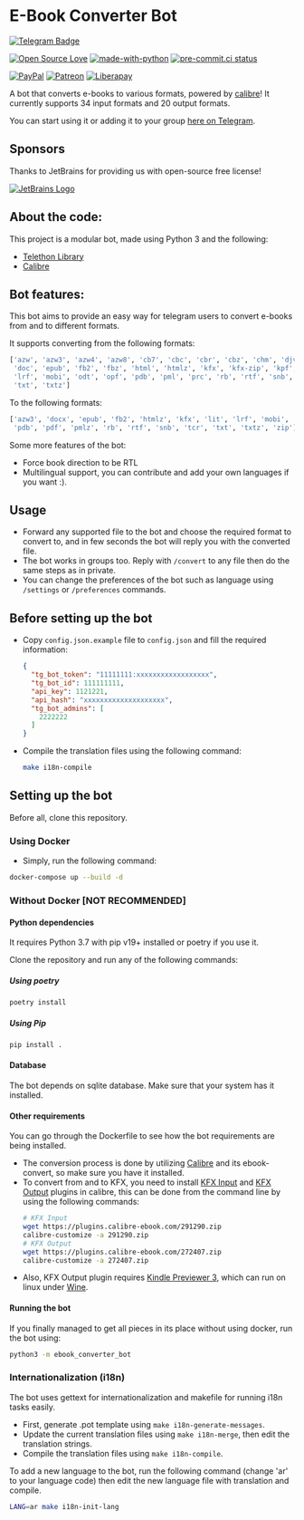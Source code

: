 # E-Book Converter Bot

[![Telegram Badge](https://img.shields.io/badge/Telegram-Use%20Now!-2CA5E0?style=flat&labelColor=2CA5E0&logo=Telegram&logoColor=white&link=https://t.me/ebook_converter_bot)](https://t.me/ebook_converter_bot)

[![Open Source Love](https://badges.frapsoft.com/os/v1/open-source.png?v=103)](https://github.com/ellerbrock/open-source-badges/)
[![made-with-python](https://img.shields.io/badge/Made%20with-Python-1f425f.svg)](https://www.python.org/)
[![pre-commit.ci status](https://results.pre-commit.ci/badge/github/yshalsager/ebook-converter-bot/master.svg)](https://results.pre-commit.ci/latest/github/yshalsager/ebook-converter-bot/master)


[![PayPal](https://img.shields.io/badge/PayPal-Donate-00457C?style=flat&labelColor=00457C&logo=PayPal&logoColor=white&link=https://www.paypal.me/yshalsager)](https://www.paypal.me/yshalsager)
[![Patreon](https://img.shields.io/badge/Patreon-Support-F96854?style=flat&labelColor=F96854&logo=Patreon&logoColor=white&link=https://www.patreon.com/XiaomiFirmwareUpdater)](https://www.patreon.com/XiaomiFirmwareUpdater)
[![Liberapay](https://img.shields.io/badge/Liberapay-Support-F6C915?style=flat&labelColor=F6C915&logo=Liberapay&logoColor=white&link=https://liberapay.com/yshalsager)](https://liberapay.com/yshalsager)

A bot that converts e-books to various formats, powered by [calibre](https://calibre-ebook.com/)!
It currently supports 34 input formats and 20 output formats.

You can start using it or adding it to your group [here on Telegram](https://t.me/ebook_converter_bot).

## Sponsors

Thanks to JetBrains for providing us with open-source free license!

[![JetBrains Logo](https://resources.jetbrains.com/storage/products/company/brand/logos/jb_beam.svg)](https://jb.gg/OpenSourceSupport)

## About the code:

This project is a modular bot, made using Python 3 and the following:

- [Telethon Library](https://github.com/LonamiWebs/Telethon/)
- [Calibre](https://calibre-ebook.com/)

## Bot features:

This bot aims to provide an easy way for telegram users to convert e-books from and to different formats.

It supports converting from the following formats:

```python
['azw', 'azw3', 'azw4', 'azw8', 'cb7', 'cbc', 'cbr', 'cbz', 'chm', 'djvu', 'docx',
 'doc', 'epub', 'fb2', 'fbz', 'html', 'htmlz', 'kfx', 'kfx-zip', 'kpf', 'lit',
 'lrf', 'mobi', 'odt', 'opf', 'pdb', 'pml', 'prc', 'rb', 'rtf', 'snb', 'tcr',
 'txt', 'txtz']
```

To the following formats:

```python
['azw3', 'docx', 'epub', 'fb2', 'htmlz', 'kfx', 'lit', 'lrf', 'mobi', 'oeb',
 'pdb', 'pdf', 'pmlz', 'rb', 'rtf', 'snb', 'tcr', 'txt', 'txtz', 'zip']
```

Some more features of the bot:

- Force book direction to be RTL
- Multilingual support, you can contribute and add your own languages if you want :).

## Usage

- Forward any supported file to the bot and choose the required format to convert to, and in few seconds the bot will
  reply you with the converted file.
- The bot works in groups too. Reply with `/convert` to any file then do the same steps as in private.
- You can change the preferences of the bot such as language using `/settings` or `/preferences` commands.

## Before setting up the bot

- Copy `config.json.example` file to `config.json` and fill the required information:
  ```json
  {
    "tg_bot_token": "11111111:xxxxxxxxxxxxxxxxxx",
    "tg_bot_id": 111111111,
    "api_key": 1121221,
    "api_hash": "xxxxxxxxxxxxxxxxxxxx",
    "tg_bot_admins": [
      2222222
    ]
  }
  ```
- Compile the translation files using the following command:
  ```bash
  make i18n-compile 
  ```

## Setting up the bot

Before all, clone this repository.

### Using Docker

- Simply, run the following command:

```bash
docker-compose up --build -d
```

### Without Docker [NOT RECOMMENDED]

#### Python dependencies

It requires Python 3.7 with pip v19+ installed or poetry if you use it.

Clone the repository and run any of the following commands:

##### Using poetry

```bash
poetry install
```

##### Using Pip

```bash
pip install .
```

#### Database

The bot depends on sqlite database. Make sure that your system has it installed.

#### Other requirements

You can go through the Dockerfile to see how the bot requirements are being installed.

- The conversion process is done by utilizing [Calibre](https://calibre-ebook.com/) and its ebook-convert, so make sure
  you have it installed.
- To convert from and to KFX, you need to install [KFX Input](https://www.mobileread.com/forums/showthread.php?t=291290)
  and [KFX Output](https://www.mobileread.com/forums/showthread.php?t=272407) plugins in calibre, this can be done from
  the command line by using the following commands:
  ```bash
  # KFX Input
  wget https://plugins.calibre-ebook.com/291290.zip 
  calibre-customize -a 291290.zip
  # KFX Output
  wget https://plugins.calibre-ebook.com/272407.zip
  calibre-customize -a 272407.zip
  ```
- Also, KFX Output plugin requires [Kindle Previewer 3](https://kdp.amazon.com/en_US/help/topic/G202131170), which can
  run on linux under [Wine](https://appdb.winehq.org/objectManager.php?sClass=application&iId=18012).

#### Running the bot

If you finally managed to get all pieces in its place without using docker, run the bot using:

```bash
python3 -m ebook_converter_bot
```

### Internationalization (i18n)

The bot uses gettext for internationalization and makefile for running i18n tasks easily.

- First, generate .pot template using `make i18n-generate-messages`.
- Update the current translation files using `make i18n-merge`, then edit the translation strings.
- Compile the translation files using `make i18n-compile`.

To add a new language to the bot, run the following command (change 'ar' to your language code) then edit the new
language file with translation and compile.

```bash
LANG=ar make i18n-init-lang
```
